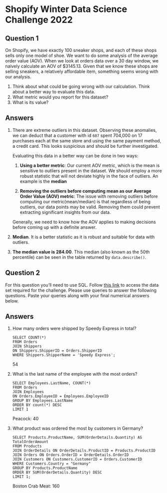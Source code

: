 # Shopify Winter Data Science Challenge 2022

## Question 1

On Shopify, we have exactly 100 sneaker shops, and each of these shops sells only one model of shoe. We want to do some analysis of the average order value (AOV). When we look at orders data over a 30 day window, we naively calculate an AOV of $3145.13. Given that we know these shops are selling sneakers, a relatively affordable item, something seems wrong with our analysis.

1. Think about what could be going wrong with our calculation. Think about a better way to evaluate this data.
2. What metric would you report for this dataset?
3. What is its value?


## Answers

1. There are extreme outliers in this dataset. Observing these anomalies, we can deduct that a customer with id ```607``` spent 704,000 on 17 purchases each at the same store and using the same payment method, a credit card. This looks suspicious and should be further investigated.


   Evaluating this data in a better way can be done in two ways: 
   1. **Using a better metric**: Our current AOV metric, which is the mean is sensitive to outliers present in the dataset. We should employ a more robust statistic that will not deviate highly in the face of outliers. An example is the **median**

   2. **Removing the outliers before computing mean as our Average Order Value (AOV) metric**: The issue with removing outliers before computing our metric(mean/median) is that regardless of being outliers, our data points may be valid. Removing them could prevent extracting significant insights from our data.

   Generally, we need to know how the AOV applies to making decisions before coming up with a definite answer.

2.  **Median**. It is a better statistic as it is robust and suitable for data with outliers.

3. **The median value is 284.00**. This median (also known as the 50th percentile) can be seen in the table returned by ```data.describe()```.


## Question 2

For this question you’ll need to use SQL. Follow [this link](https://www.w3schools.com/SQL/TRYSQL.ASP?FILENAME=TRYSQL_SELECT_ALL) to access the data set required for the challenge. Please use queries to answer the following questions. Paste your queries along with your final numerical answers below.

## Answers

1. How many orders were shipped by Speedy Express in total?

    ```
    SELECT COUNT(*)
    FROM Orders
    JOIN Shippers
    ON Shippers.ShipperID = Orders.ShipperID
    WHERE Shippers.ShipperName = 'Speedy Express';
    ```

    54

2. What is the last name of the employee with the most orders?
   
    ```
    SELECT Employees.LastName, COUNT(*)
    FROM Orders
    JOIN Employees
    ON Orders.EmployeeID = Employees.EmployeeID
    GROUP BY Employees.LastName
    ORDER BY count(*) DESC
    LIMIT 1
    ```

    Peacock: 40

3. What product was ordered the most by customers in Germany?

    ```
    SELECT Products.ProductName, SUM(OrderDetails.Quantity) AS TotalOrderAmount
    FROM Products
    JOIN OrderDetails ON OrderDetails.ProductID = Products.ProductID
    JOIN Orders ON Orders.OrderID = OrderDetails.OrderID
    JOIN Customers ON Customers.CustomerID = Orders.CustomerID
    WHERE Customers.Country = "Germany"
    GROUP BY Products.ProductName
    ORDER BY SUM(OrderDetails.Quantity) DESC
    LIMIT 1;
    ```
    Boston Crab Meat: 160